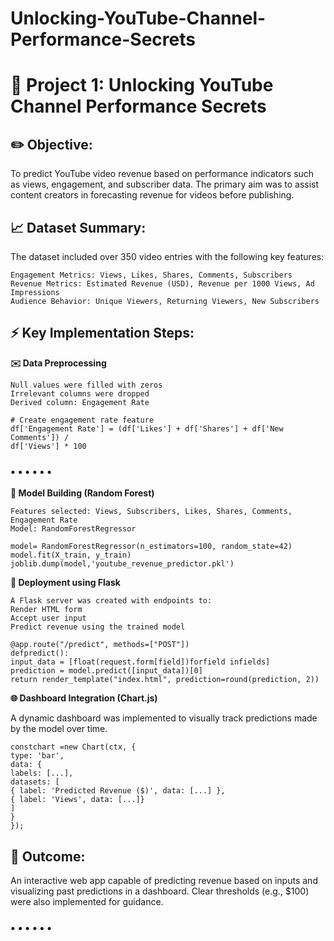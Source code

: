 # Unlocking-YouTube-Channel-Performance-Secrets

# 🔹 Project 1: Unlocking YouTube Channel Performance Secrets

## ✏️ Objective:

To predict YouTube video revenue based on performance indicators such as views, engagement, and
subscriber data. The primary aim was to assist content creators in forecasting revenue for videos before
publishing.

## 📈 Dataset Summary:

The dataset included over 350 video entries with the following key features:

```
Engagement Metrics: Views, Likes, Shares, Comments, Subscribers
Revenue Metrics: Estimated Revenue (USD), Revenue per 1000 Views, Ad Impressions
Audience Behavior: Unique Viewers, Returning Viewers, New Subscribers
```
## ⚡️ Key Implementation Steps:

**✉️ Data Preprocessing**

```
Null values were filled with zeros
Irrelevant columns were dropped
Derived column: Engagement Rate
```
```
# Create engagement rate feature
df['Engagement Rate'] = (df['Likes'] + df['Shares'] + df['New Comments']) /
df['Views'] * 100
```
### • • • • • •


**🔧 Model Building (Random Forest)**

```
Features selected: Views, Subscribers, Likes, Shares, Comments, Engagement Rate
Model: RandomForestRegressor
```
```
model= RandomForestRegressor(n_estimators=100, random_state=42)
model.fit(X_train, y_train)
joblib.dump(model,'youtube_revenue_predictor.pkl')
```
**📄 Deployment using Flask**

```
A Flask server was created with endpoints to:
Render HTML form
Accept user input
Predict revenue using the trained model
```
```
@app.route("/predict", methods=["POST"])
defpredict():
input_data = [float(request.form[field])forfield infields]
prediction = model.predict([input_data])[0]
return render_template("index.html", prediction=round(prediction, 2))
```
**🌐 Dashboard Integration (Chart.js)**

A dynamic dashboard was implemented to visually track predictions made by the model over time.

```
constchart =new Chart(ctx, {
type: 'bar',
data: {
labels: [...],
datasets: [
{ label: 'Predicted Revenue ($)', data: [...] },
{ label: 'Views', data: [...]}
]
}
});
```
## 🚀 Outcome:

An interactive web app capable of predicting revenue based on inputs and visualizing past predictions in a
dashboard. Clear thresholds (e.g., \$100) were also implemented for guidance.

### • • • • • •
